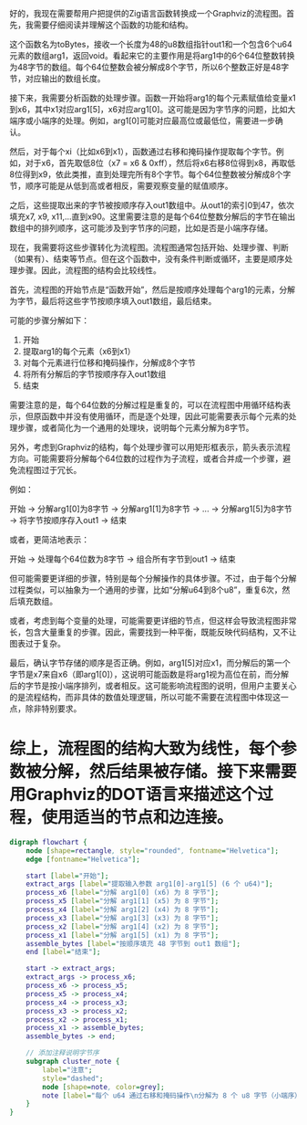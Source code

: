 好的，我现在需要帮用户把提供的Zig语言函数转换成一个Graphviz的流程图。首先，我需要仔细阅读并理解这个函数的功能和结构。

这个函数名为toBytes，接收一个长度为48的u8数组指针out1和一个包含6个u64元素的数组arg1，返回void。看起来它的主要作用是将arg1中的6个64位整数转换为48字节的数组。每个64位整数会被分解成8个字节，所以6个整数正好是48字节，对应输出的数组长度。

接下来，我需要分析函数的处理步骤。函数一开始将arg1的每个元素赋值给变量x1到x6，其中x1对应arg1[5]，x6对应arg1[0]。这可能是因为字节序的问题，比如大端序或小端序的处理。例如，arg1[0]可能对应最高位或最低位，需要进一步确认。

然后，对于每个xi（比如x6到x1），函数通过右移和掩码操作提取每个字节。例如，对于x6，首先取低8位（x7 = x6 & 0xff），然后将x6右移8位得到x8，再取低8位得到x9，依此类推，直到处理完所有8个字节。每个64位整数被分解成8个字节，顺序可能是从低到高或者相反，需要观察变量的赋值顺序。

之后，这些提取出来的字节被按顺序存入out1数组中。从out1的索引0到47，依次填充x7, x9, x11,…直到x90。这里需要注意的是每个64位整数分解后的字节在输出数组中的排列顺序，这可能涉及到字节序的问题，比如是否是小端序存储。

现在，我需要将这些步骤转化为流程图。流程图通常包括开始、处理步骤、判断（如果有）、结束等节点。但在这个函数中，没有条件判断或循环，主要是顺序处理步骤。因此，流程图的结构会比较线性。

首先，流程图的开始节点是“函数开始”，然后是按顺序处理每个arg1的元素，分解为字节，最后将这些字节按顺序填入out1数组，最后结束。

可能的步骤分解如下：
1. 开始
2. 提取arg1的每个元素（x6到x1）
3. 对每个元素进行位移和掩码操作，分解成8个字节
4. 将所有分解后的字节按顺序存入out1数组
5. 结束

需要注意的是，每个64位数的分解过程是重复的，可以在流程图中用循环结构表示，但原函数中并没有使用循环，而是逐个处理，因此可能需要表示每个元素的处理步骤，或者简化为一个通用的处理块，说明每个元素分解为8字节。

另外，考虑到Graphviz的结构，每个处理步骤可以用矩形框表示，箭头表示流程方向。可能需要将分解每个64位数的过程作为子流程，或者合并成一个步骤，避免流程图过于冗长。

例如：

开始 -> 分解arg1[0]为8字节 -> 分解arg1[1]为8字节 -> ... -> 分解arg1[5]为8字节 -> 将字节按顺序存入out1 -> 结束

或者，更简洁地表示：

开始 -> 处理每个64位数为8字节 -> 组合所有字节到out1 -> 结束

但可能需要更详细的步骤，特别是每个分解操作的具体步骤。不过，由于每个分解过程类似，可以抽象为一个通用的步骤，比如“分解u64到8个u8”，重复6次，然后填充数组。

或者，考虑到每个变量的处理，可能需要更详细的节点，但这样会导致流程图非常长，包含大量重复的步骤。因此，需要找到一种平衡，既能反映代码结构，又不让图表过于复杂。

最后，确认字节存储的顺序是否正确。例如，arg1[5]对应x1，而分解后的第一个字节是x7来自x6（即arg1[0]），这说明可能函数是将arg1视为高位在前，而分解后的字节是按小端序排列，或者相反。这可能影响流程图的说明，但用户主要关心的是流程结构，而非具体的数值处理逻辑，所以可能不需要在流程图中体现这一点，除非特别要求。

综上，流程图的结构大致为线性，每个参数被分解，然后结果被存储。接下来需要用Graphviz的DOT语言来描述这个过程，使用适当的节点和边连接。
================================================
```dot
digraph flowchart {
    node [shape=rectangle, style="rounded", fontname="Helvetica"];
    edge [fontname="Helvetica"];

    start [label="开始"];
    extract_args [label="提取输入参数 arg1[0]-arg1[5] (6 个 u64)"];
    process_x6 [label="分解 arg1[0] (x6) 为 8 字节"];
    process_x5 [label="分解 arg1[1] (x5) 为 8 字节"];
    process_x4 [label="分解 arg1[2] (x4) 为 8 字节"];
    process_x3 [label="分解 arg1[3] (x3) 为 8 字节"];
    process_x2 [label="分解 arg1[4] (x2) 为 8 字节"];
    process_x1 [label="分解 arg1[5] (x1) 为 8 字节"];
    assemble_bytes [label="按顺序填充 48 字节到 out1 数组"];
    end [label="结束"];

    start -> extract_args;
    extract_args -> process_x6;
    process_x6 -> process_x5;
    process_x5 -> process_x4;
    process_x4 -> process_x3;
    process_x3 -> process_x2;
    process_x2 -> process_x1;
    process_x1 -> assemble_bytes;
    assemble_bytes -> end;

    // 添加注释说明字节序
    subgraph cluster_note {
        label="注意";
        style="dashed";
        node [shape=note, color=grey];
        note [label="每个 u64 通过右移和掩码操作\n分解为 8 个 u8 字节（小端序）", fontcolor=grey];
    }
}
```